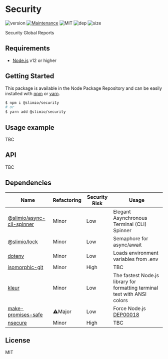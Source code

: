 # Security
![version](https://img.shields.io/badge/dynamic/json.svg?url=https://raw.githubusercontent.com/SlimIO/security/master/package.json&query=$.version&label=Version)
[![Maintenance](https://img.shields.io/badge/Maintained%3F-yes-green.svg)](https://github.com/SlimIO/security/commit-activity)
![MIT](https://img.shields.io/github/license/mashape/apistatus.svg)
![dep](https://img.shields.io/david/SlimIO/security)
![size](https://img.shields.io/bundlephobia/min/@slimio/security.svg?style=flat)

Security Global Reports

## Requirements
- [Node.js](https://nodejs.org/en/) v12 or higher

## Getting Started

This package is available in the Node Package Repository and can be easily installed with [npm](https://docs.npmjs.com/getting-started/what-is-npm) or [yarn](https://yarnpkg.com).

```bash
$ npm i @slimio/security
# or
$ yarn add @slimio/security
```


## Usage example
TBC

## API
TBC

## Dependencies

|Name|Refactoring|Security Risk|Usage|
|---|---|---|---|
|[@slimio/async-cli-spinner](https://github.com/SlimIO/Async-cli-spinner)|Minor|Low|Elegant Asynchronous Terminal (CLI) Spinner|
|[@slimio/lock](https://github.com/SlimIO/Lock)|Minor|Low|Semaphore for async/await|
|[dotenv](https://github.com/motdotla/dotenv)|Minor|Low|Loads environment variables from .env|
|[isomorphic-git](https://isomorphic-git.org/)|Minor|High|TBC|
|[kleur](https://github.com/lukeed/kleur)|Minor|Low|The fastest Node.js library for formatting terminal text with ANSI colors|
|[make-promises-safe](https://github.com/mcollina/make-promises-safe)|⚠️Major|Low|Force Node.js [DEP00018](https://nodejs.org/dist/latest-v8.x/docs/api/deprecations.html#deprecations_dep0018_unhandled_promise_rejections)|
|[nsecure](https://github.com/ES-Community/node-secure#readme)|Minor|High|TBC|

## License
MIT
